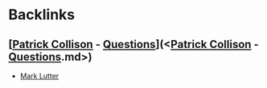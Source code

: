 
# Backlinks
## [[Patrick Collison](<[Patrick Collison.md>) - [Questions](<Questions.md>)](<[Patrick Collison](<Patrick Collison.md>) - [Questions](<Questions.md>).md>)
- [Mark Lutter](<Mark Lutter.md>)

